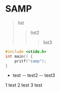 # SAMP

> list
>> list2
>>> list3

```c
#include <stido.h>
int main() {
    pritf("samp");
}
```

- test
  -- test2
     -- test3

1 test
  2 test
    3 test     